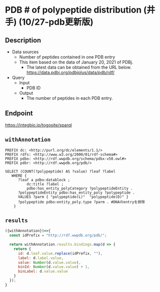 # PDB # of polypeptide distribution (井手) (10/27-pdb更新版)

## Description
 
- Data sources
    - Number of peptides contained in one PDB entry
    - This item based on the data of January 20, 2021 of PDBj. 
        - The latest data can be obtained from the URL below. https://data.pdbj.org/pdbjplus/data/pdb/rdf/
- Query
    - Input
        - PDB ID
    - Output
        - The number of peptides in each PDB entry.

## Endpoint

https://integbio.jp/togosite/sparql

## `withAnnotation`

```sparql
PREFIX dc: <http://purl.org/dc/elements/1.1/>
PREFIX rdfs: <http://www.w3.org/2000/01/rdf-schema#>
PREFIX pdbo: <http://rdf.wwpdb.org/schema/pdbx-v50.owl#>
PREFIX pdbr: <http://rdf.wwpdb.org/pdb/>

SELECT (COUNT(?polypeptide) AS ?value) ?leaf ?label
   WHERE {
      ?leaf a pdbo:datablock ;
          dc:title ?label ;
          pdbo:has_entity_polyCategory ?polypeptideEntity .
      ?polypeptideEntity pdbo:has_entity_poly ?polypeptide .
      VALUES ?parm { "polypeptide(L)"  "polypeptide(D)" }
      ?polypeptide pdbo:entity_poly.type ?parm . #DNAのentryを排除
    }

```

## `results`

```javascript
({withAnnotation})=>{
  const idPrefix = "http://rdf.wwpdb.org/pdb/";
  
  return withAnnotation.results.bindings.map(d => {
    return {
      id: d.leaf.value.replace(idPrefix, ""),
      label: d.label.value,
      value: Number(d.value.value),
      binId: Number(d.value.value) + 1,
      binLabel: d.value.value
    }
  });
}
```
